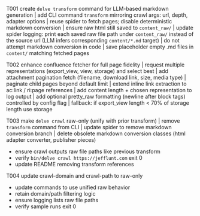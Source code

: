 T001 create `delve transform` command for LLM-based markdown generation
| add CLI command `transform` mirroring crawl args: url, depth, adapter options
| reuse spider to fetch pages; disable deterministic markdown conversion
| ensure raw html still saved to `content_raw/`
| update spider logging: print each saved raw file path under `content_raw/` instead of the source url (LLM infers corresponding `content/*.md` target)
| do not attempt markdown conversion in code
| save placeholder empty .md files in `content/` matching fetched pages

T002 enhance confluence fetcher for full page fidelity
| request multiple representations (export_view, view, storage) and select best
| add attachment pagination fetch (filename, download link, size, media type)
| paginate child pages beyond default limit
| extend inline link extraction to ac:link / ri:page references
| add content length + chosen representation to log output
| add optional pretty_raw formatting (newline after block tags) controlled by config flag
| fallback: if export_view length < 70% of storage length use storage

T003 make `delve crawl` raw-only (unify with prior transform)
| remove `transform` command from CLI
| update spider to remove markdown conversion branch
| delete obsolete markdown conversion classes (html adapter converter, publisher pieces)
- ensure crawl outputs raw file paths like previous transform
- verify `bin/delve crawl https://jefflunt.com` exit 0
- update README removing transform references

T004 update crawl-domain and crawl-path to raw-only
- update commands to use unified raw behavior
- retain domain/path filtering logic
- ensure logging lists raw file paths
- verify sample runs exit 0
